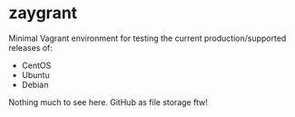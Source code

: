 # zaygrant

Minimal Vagrant environment for testing the current production/supported releases of:

 - CentOS
 - Ubuntu
 - Debian

Nothing much to see here. GitHub as file storage ftw!

